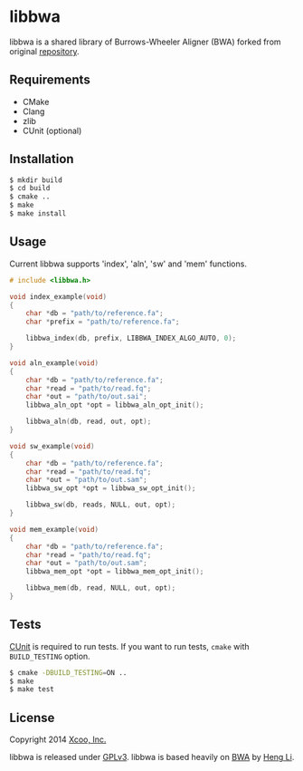 libbwa
======

libbwa is a shared library of Burrows-Wheeler Aligner (BWA) forked from original [repository][bwa].

Requirements
------------

- CMake
- Clang
- zlib
- CUnit (optional)

Installation
------------

```bash
$ mkdir build
$ cd build
$ cmake ..
$ make
$ make install
```

Usage
-----

Current libbwa supports 'index', 'aln', 'sw' and 'mem' functions.

```c
# include <libbwa.h>

void index_example(void)
{
    char *db = "path/to/reference.fa";
    char *prefix = "path/to/reference.fa";

    libbwa_index(db, prefix, LIBBWA_INDEX_ALGO_AUTO, 0);
}

void aln_example(void)
{
    char *db = "path/to/reference.fa";
    char *read = "path/to/read.fq";
    char *out = "path/to/out.sai";
    libbwa_aln_opt *opt = libbwa_aln_opt_init();

    libbwa_aln(db, read, out, opt);
}

void sw_example(void)
{
    char *db = "path/to/reference.fa";
    char *read = "path/to/read.fq";
    char *out = "path/to/out.sam";
    libbwa_sw_opt *opt = libbwa_sw_opt_init();

    libbwa_sw(db, reads, NULL, out, opt);
}

void mem_example(void)
{
    char *db = "path/to/reference.fa";
    char *read = "path/to/read.fq";
    char *out = "path/to/out.sam";
    libbwa_mem_opt *opt = libbwa_mem_opt_init();

    libbwa_mem(db, read, NULL, out, opt);
}
```

Tests
-----

[CUnit][cunit] is required to run tests.
If you want to run tests, `cmake` with `BUILD_TESTING` option.

```bash
$ cmake -DBUILD_TESTING=ON ..
$ make
$ make test
```

License
-------

Copyright 2014 [Xcoo, Inc.][xcoo]

libbwa is released under [GPLv3][gplv3].
libbwa is based heavily on [BWA][bwa] by [Heng Li][lh3].

[bwa]: https://github.com/lh3/bwa
[cunit]: http://cunit.sourceforge.net/
[xcoo]: http://www.xcoo.jp/
[gplv3]: http://www.gnu.org/licenses/gpl-3.0.html
[lh3]: https://github.com/lh3
